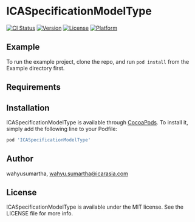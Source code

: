 # ICASpecificationModelType

[![CI Status](http://img.shields.io/travis/wahyusumartha/ICASpecificationModelType.svg?style=flat)](https://travis-ci.org/wahyusumartha/ICASpecificationModelType)
[![Version](https://img.shields.io/cocoapods/v/ICASpecificationModelType.svg?style=flat)](http://cocoapods.org/pods/ICASpecificationModelType)
[![License](https://img.shields.io/cocoapods/l/ICASpecificationModelType.svg?style=flat)](http://cocoapods.org/pods/ICASpecificationModelType)
[![Platform](https://img.shields.io/cocoapods/p/ICASpecificationModelType.svg?style=flat)](http://cocoapods.org/pods/ICASpecificationModelType)

## Example

To run the example project, clone the repo, and run `pod install` from the Example directory first.

## Requirements

## Installation

ICASpecificationModelType is available through [CocoaPods](http://cocoapods.org). To install
it, simply add the following line to your Podfile:

```ruby
pod 'ICASpecificationModelType'
```

## Author

wahyusumartha, wahyu.sumartha@icarasia.com

## License

ICASpecificationModelType is available under the MIT license. See the LICENSE file for more info.
